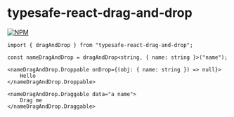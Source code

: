 # typesafe-react-drag-and-drop

[![NPM](https://nodei.co/npm/typesafe-react-drag-and-drop.png?compact=true)](https://npmjs.org/package/typesafe-react-drag-and-drop)

```
import { dragAndDrop } from "typesafe-react-drag-and-drop";

const nameDragAndDrop = dragAndDrop<string, { name: string }>("name");

<nameDragAndDrop.Droppable onDrop={(obj: { name: string }) => null}>
    Hello
</nameDragAndDrop.Droppable>

<nameDragAndDrop.Draggable data="a name">
    Drag me
</nameDragAndDrop.Draggable>
```
